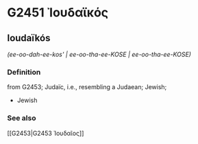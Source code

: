 # G2451 Ἰουδαϊκός

## Ioudaïkós

_(ee-oo-dah-ee-kos' | ee-oo-tha-ee-KOSE | ee-oo-tha-ee-KOSE)_

### Definition

from G2453; Judaïc, i.e., resembling a Judaean; Jewish; 

- Jewish

### See also

[[G2453|G2453 Ἰουδαῖος]]

